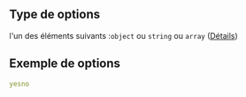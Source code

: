 ## Type de options

l'un des éléments suivants :`object` ou `string` ou `array` ([Détails](frw-form-definitions-composant-interaction-properties-options.md))

## Exemple de options

```yaml
yesno

```
